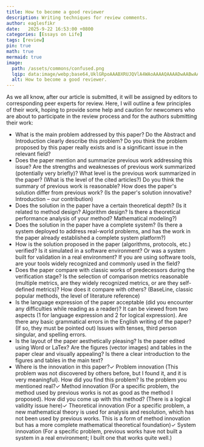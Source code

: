 ```yaml
---
title: How to become a good reviewer
description: Writing techniques for review comments.
author: eaglesfikr
date:   2025-9-22 16:53:00 +0800
categories: [Essays on Life]
tags: [review]
pin: true
math: true
mermaid: true
image:
  path: /assets/commons/confused.png
  lqip: data:image/webp;base64,UklGRpoAAABXRUJQVlA4WAoAAAAQAAAADwAABwAAQUxQSDIAAAARL0AmbZurmr57yyIiqE8oiG0bejIYEQTgqiDA9vqnsUSI6H+oAERp2HZ65qP/VIAWAFZQOCBCAAAA8AEAnQEqEAAIAAVAfCWkAALp8sF8rgRgAP7o9FDvMCkMde9PK7euH5M1m6VWoDXf2FkP3BqV0ZYbO6NA/VFIAAAA
  alt: How to become a good reviewer.
---
```


As we all know, after our article is submitted, it will be assigned by editors to corresponding peer experts for review. Here, I will outline a few principles of their work, hoping to provide some help and caution for newcomers who are about to participate in the review process and for the authors submitting their work:

- What is the main problem addressed by this paper? Do the Abstract and Introduction clearly describe this problem? Do you think the problem proposed by this paper really exists and is a significant issue in the relevant field?
- Does the paper mention and summarize previous work addressing this issue? Are the strengths and weaknesses of previous work summarized (potentially very briefly)? What level is the previous work summarized in the paper? (What is the level of the cited articles?) Do you think the summary of previous work is reasonable? How does the paper's solution differ from previous work? (Is the paper's solution innovative? Introduction – our contribution)
- Does the solution in the paper have a certain theoretical depth? (Is it related to method design? Algorithm design? Is there a theoretical performance analysis of your method? Mathematical modeling?)
- Does the solution in the paper have a complete system? (Is there a system deployed to address real-world problems, and has the work in the paper already established a complete system platform?)
- How is the solution proposed in the paper (algorithms, protocols, etc.) verified? Is it simulated in a software environment? Or was a system built for validation in a real environment? If you are using software tools, are your tools widely recognized and commonly used in the field?
- Does the paper compare with classic works of predecessors during the verification stage? Is the selection of comparison metrics reasonable (multiple metrics, are they widely recognized metrics, or are they self-defined metrics)? How does it compare with others? (BaseLine, classic popular methods, the level of literature reference)
- Is the language expression of the paper acceptable (did you encounter any difficulties while reading as a reader)? It can be viewed from two aspects (1 for language expression and 2 for logical expression). Are there any basic grammatical errors in the English writing of the paper? (If so, they must be pointed out) Issues with tenses, third person singular, and spelling errors.
- Is the layout of the paper aesthetically pleasing? Is the paper edited using Word or LaTex? Are the figures (vector images) and tables in the paper clear and visually appealing? Is there a clear introduction to the figures and tables in the main text?
- Where is the innovation in this paper?✓ Problem innovation (This problem was not discovered by others before, but I found it, and it is very meaningful). How did you find this problem? Is the problem you mentioned real?✓ Method innovation (For a specific problem, the method used by previous works is not as good as the method I proposed). How did you come up with this method? (There is a logical validity issue here)✓ Theoretical innovation (For a specific problem, a new mathematical theory is used for analysis and resolution, which has not been used by previous works. This is a form of method innovation but has a more complete mathematical theoretical foundation)✓ System innovation (For a specific problem, previous works have not built a system in a real environment; I built one that works quite well.)